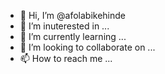 - 👋 Hi, I’m @afolabikehinde
- 👀 I’m inuterested in ...
- 🌱 I’m currently learning ...
- 💞️ I’m looking to collaborate on ...
- 📫 How to reach me ...

<!---
afolabikehinde/afolabikehinde is a ✨ special ✨ repository because its `README.md` (this file) appears on your GitHub profile.
You can click the Preview link to take a look at your changes.
--->
